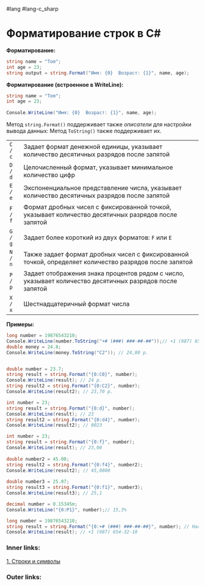 #lang #lang-c_sharp 

# Форматирование строк в C#

**Форматирование:**
```csharp
string name = "Tom";
int age = 23;
string output = string.Format("Имя: {0}  Возраст: {1}", name, age);
```

**Форматирование (встроенное в WriteLine):**
```csharp
string name = "Tom";
int age = 23;
 
Console.WriteLine("Имя: {0}  Возраст: {1}", name, age);
```

Метод `string.Format()` поддерживает также *описатели* для настройки вывода данных:
Метод `ToString()` также поддерживает их.

|   |   |
|---|---|
|`C / c`|Задает формат денежной единицы, указывает количество десятичных разрядов после запятой|
|`D / d`|Целочисленный формат, указывает минимальное количество цифр|
|`E / e`|Экспоненциальное представление числа, указывает количество десятичных разрядов после запятой|
|`F / f`|Формат дробных чисел с фиксированной точкой, указывает количество десятичных разрядов после запятой|
|`G / g`|Задает более короткий из двух форматов: `F` или `E`|
|`N / n`|Также задает формат дробных чисел с фиксированной точкой, определяет количество разрядов после запятой|
|`P / p`|Задает отображения знака процентов рядом с число, указывает количество десятичных разрядов после запятой|
|`X / x`|Шестнадцатеричный формат числа|

**Примеры:**

```csharp
long number = 19876543210;
Console.WriteLine(number.ToString("+# (###) ###-##-##"));// +1 (987) 654-32-10
double money = 24.8;
Console.WriteLine(money.ToString("C2")); // 24,80 р.


double number = 23.7;
string result = string.Format("{0:C0}", number);
Console.WriteLine(result); // 24 р.
string result2 = string.Format("{0:C2}", number);
Console.WriteLine(result2); // 23,70 р.

int number = 23;
string result = string.Format("{0:d}", number);
Console.WriteLine(result); // 23
string result2 = string.Format("{0:d4}", number);
Console.WriteLine(result2); // 0023

int number = 23;
string result = string.Format("{0:f}", number);
Console.WriteLine(result); // 23,00
 
double number2 = 45.08;
string result2 = string.Format("{0:f4}", number2);
Console.WriteLine(result2); // 45,0800
 
double number3 = 25.07;
string result3 = string.Format("{0:f1}", number3);
Console.WriteLine(result3); // 25,1

decimal number = 0.15345m;
Console.WriteLine("{0:P1}", number);// 15,3%

long number = 19876543210;
string result = string.Format("{0:+# (###) ###-##-##}", number); // Настраиваемый формат
Console.WriteLine(result); // +1 (987) 654-32-10
```


### Inner links:
[1. Строки и символы](1.%20Languages/C-sharp/0.%20Введение/4.%20Строки%20и%20символы/1.%20Строки%20и%20символы.md)


### Outer links:


